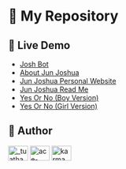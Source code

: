 # 📖 My Repository

## 🚀 Live Demo
- [Josh Bot](https://joshbot.vercel.app/)
- [About Jun Joshua](https://aboutjunjoshua.vercel.app/)
- [Jun Joshua Personal Website](https://junjoshua.vercel.app/)
- [Jun Joshua Read Me](https://github.com/junjoshuaa/JunJoshuaa)
- [Yes Or No (Boy Version)](https://yesornoboyversionbyjunjoshua.vercel.app/)
- [Yes Or No (Girl Version)](https://yesornogirlversionbyjunjoshua.vercel.app/)

## 👤 Author
<p align="left">
<a href="https://twitter.com/KenjiOtaza" target="blank"><img align="center" src="https://raw.githubusercontent.com/rahuldkjain/github-profile-readme-generator/master/src/images/icons/Social/twitter.svg" alt="_tuatha" height="30" width="40" /></a>
<a href="https://www.youtube.com/channel/UCdP2pRUVosJNWv7ob1Ai2Hw/featured" target="blank"><img align="center" src="https://raw.githubusercontent.com/rahuldkjain/github-profile-readme-generator/master/src/images/icons/Social/youtube.svg" alt="ace-gabriel-p-pasiliao-74594b250" height="30" width="40" /></a>
<a href="https://www.facebook.com/kenjiotazatv" target="blank"><img align="center" src="https://raw.githubusercontent.com/rahuldkjain/github-profile-readme-generator/master/src/images/icons/Social/facebook.svg" alt="karma.053" height="30" width="40" /></a>
</p>


